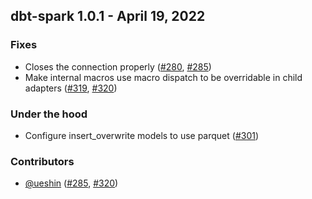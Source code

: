 ## dbt-spark 1.0.1 - April 19, 2022

### Fixes
- Closes the connection properly ([#280](https://github.com/dbt-labs/dbt-spark/issues/280), [#285](https://github.com/dbt-labs/dbt-spark/pull/285))
- Make internal macros use macro dispatch to be overridable in child adapters ([#319](https://github.com/dbt-labs/dbt-spark/issues/319), [#320](https://github.com/dbt-labs/dbt-spark/pull/320))

### Under the hood
- Configure insert_overwrite models to use parquet ([#301](https://github.com/dbt-labs/dbt-spark/issues/301))

### Contributors
- [@ueshin](https://github.com/ueshin) ([#285](https://github.com/dbt-labs/dbt-spark/pull/285), [#320](https://github.com/dbt-labs/dbt-spark/pull/320))